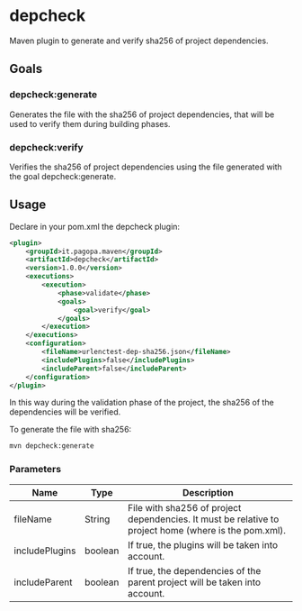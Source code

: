# depcheck
Maven plugin to generate and verify sha256 of project dependencies.

## Goals
### depcheck:generate
Generates the file with the sha256 of project dependencies, that will be used to verify them during building phases.

### depcheck:verify
Verifies the sha256 of project dependencies using the file generated with the goal depcheck:generate.

## Usage
Declare in your pom.xml the depcheck plugin:

```xml
<plugin>
	<groupId>it.pagopa.maven</groupId>
	<artifactId>depcheck</artifactId>
	<version>1.0.0</version>
	<executions>
		<execution>
			<phase>validate</phase>
			<goals>
				<goal>verify</goal>
			</goals>
		</execution>
	</executions>
	<configuration>
		<fileName>urlenctest-dep-sha256.json</fileName>
		<includePlugins>false</includePlugins>
		<includeParent>false</includeParent>
	</configuration>
</plugin>
```

In this way during the validation phase of the project, the sha256 of the dependencies will be verified.

To generate the file with sha256:

```bash
mvn depcheck:generate
```

### Parameters
| Name           | Type    | Description                                                                                           |
| -------------- | ------- | ----------------------------------------------------------------------------------------------------- |
| fileName       | String  | File with sha256 of project dependencies. It must be relative to project home (where is the pom.xml). |
| includePlugins | boolean | If true, the plugins will be taken into account.                                                      |
| includeParent  | boolean | If true, the dependencies of the parent project will be taken into account.                           |